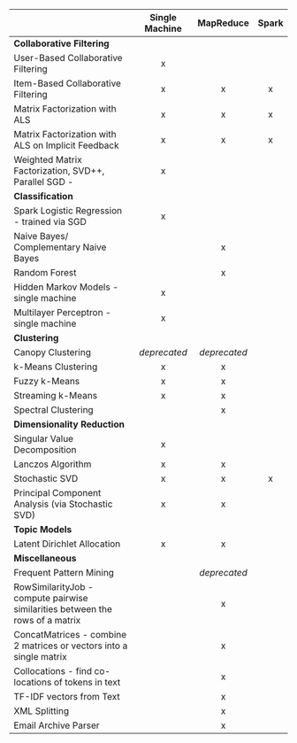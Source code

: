

|                    | Single Machine | MapReduce | Spark |
---------------------------------------------|:----------------:|:-----------:|:-------:|
**Collaborative Filtering**|
User-Based Collaborative Filtering           | x |
Item-Based Collaborative Filtering           | x | x | x |
Matrix Factorization with ALS | x | x | x |
Matrix Factorization with ALS on Implicit Feedback | x | x | x |
Weighted Matrix Factorization, SVD++, Parallel SGD - | x |
**Classification**| | |
 Spark Logistic Regression - trained via SGD   | x |
    Naive Bayes/ Complementary Naive Bayes  | | x |
    Random Forest | | x|
    Hidden Markov Models - single machine  | x |
    Multilayer Perceptron - single machine | x |
**Clustering**||
    Canopy Clustering  | *deprecated* | *deprecated*| 
    k-Means Clustering   | x | x |  
    Fuzzy k-Means   | x | x |  
    Streaming k-Means   | x | x |  
    Spectral Clustering   |  | x |  
**Dimensionality Reduction**||
    Singular Value Decomposition | x | 
    Lanczos Algorithm  | x | x | 
    Stochastic SVD  | x | x | x |
    Principal Component Analysis (via Stochastic SVD) | x | x |
**Topic Models**||
    Latent Dirichlet Allocation  | x | x |
**Miscellaneous**||
    Frequent Pattern Mining  |  | *deprecated* |
    RowSimilarityJob - compute pairwise similarities between the rows of a matrix  |  | x | 
    ConcatMatrices - combine 2 matrices or vectors into a single matrix |  | x |
    Collocations - find co-locations of tokens in text |  | x |
    TF-IDF vectors from Text |  | x |
    XML Splitting|  | x |
    Email Archive Parser |  | x | 


